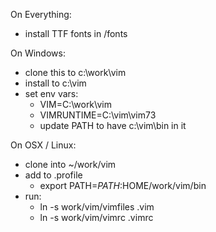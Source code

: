 On Everything:

* install TTF fonts in /fonts

On Windows:

* clone this to c:\work\vim
* install to c:\vim
* set env vars:
  * VIM=C:\work\vim
  * VIMRUNTIME=C:\vim\vim73
  * update PATH to have c:\vim\bin in it

On OSX / Linux:

* clone into ~/work/vim
* add to .profile
  * export PATH=$PATH:$HOME/work/vim/bin
* run:
  * ln -s work/vim/vimfiles .vim
  * ln -s work/vim/vimrc .vimrc

